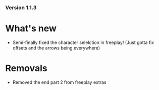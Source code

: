 ### Version 1.1.3

# What's new

* Semi-finally fixed the character selelction in freeplay! (Just gotta fix offsets and the arrows being everywhere)

# Removals

* Removed the end part 2 from freeplay extras